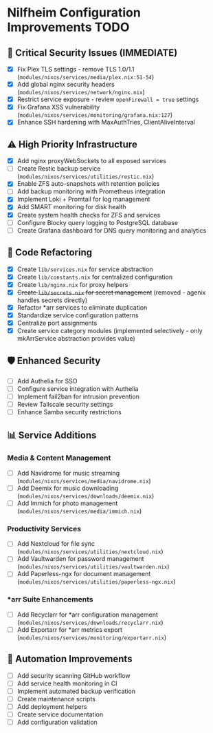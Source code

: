 # Nilfheim Configuration Improvements TODO

## 🚨 Critical Security Issues (IMMEDIATE)

- [X] Fix Plex TLS settings - remove TLS 1.0/1.1 (`modules/nixos/services/media/plex.nix:51-54`)
- [X] Add global nginx security headers (`modules/nixos/services/network/nginx.nix`)
- [X] Restrict service exposure - review `openFirewall = true` settings
- [X] Fix Grafana XSS vulnerability (`modules/nixos/services/monitoring/grafana.nix:127`)
- [X] Enhance SSH hardening with MaxAuthTries, ClientAliveInterval

## ⚠️ High Priority Infrastructure

- [X] Add nginx proxyWebSockets to all exposed services
- [ ] Create Restic backup service (`modules/nixos/services/utilities/restic.nix`)
- [X] Enable ZFS auto-snapshots with retention policies
- [ ] Add backup monitoring with Prometheus integration
- [X] Implement Loki + Promtail for log management
- [X] Add SMART monitoring for disk health
- [X] Create system health checks for ZFS and services
- [ ] Configure Blocky query logging to PostgreSQL database
- [ ] Create Grafana dashboard for DNS query monitoring and analytics

## 🔧 Code Refactoring

- [X] Create `lib/services.nix` for service abstraction
- [X] Create `lib/constants.nix` for centralized configuration
- [X] Create `lib/nginx.nix` for proxy helpers
- [X] ~~Create `lib/secrets.nix` for secret management~~ (removed - agenix handles secrets directly)
- [X] Refactor *arr services to eliminate duplication
- [X] Standardize service configuration patterns
- [X] Centralize port assignments
- [X] Create service category modules (implemented selectively - only mkArrService abstraction provides value)

## 🛡️ Enhanced Security

- [ ] Add Authelia for SSO
- [ ] Configure service integration with Authelia
- [ ] Implement fail2ban for intrusion prevention
- [ ] Review Tailscale security settings
- [ ] Enhance Samba security restrictions

## 📊 Service Additions

### Media & Content Management
- [ ] Add Navidrome for music streaming (`modules/nixos/services/media/navidrome.nix`)
- [ ] Add Deemix for music downloading (`modules/nixos/services/downloads/deemix.nix`)
- [ ] Add Immich for photo management (`modules/nixos/services/media/immich.nix`)

### Productivity Services
- [ ] Add Nextcloud for file sync (`modules/nixos/services/utilities/nextcloud.nix`)
- [ ] Add Vaultwarden for password management (`modules/nixos/services/utilities/vaultwarden.nix`)
- [ ] Add Paperless-ngx for document management (`modules/nixos/services/utilities/paperless-ngx.nix`)

### *arr Suite Enhancements
- [ ] Add Recyclarr for *arr configuration management (`modules/nixos/services/downloads/recyclarr.nix`)
- [ ] Add Exportarr for *arr metrics export (`modules/nixos/services/monitoring/exportarr.nix`)

## 🤖 Automation Improvements

- [ ] Add security scanning GitHub workflow
- [ ] Add service health monitoring in CI
- [ ] Implement automated backup verification
- [ ] Create maintenance scripts
- [ ] Add deployment helpers
- [ ] Create service documentation
- [ ] Add configuration validation
